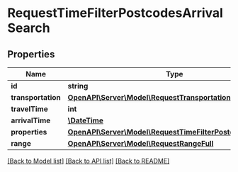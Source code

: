 # RequestTimeFilterPostcodesArrivalSearch

## Properties
Name | Type | Description | Notes
------------ | ------------- | ------------- | -------------
**id** | **string** |  | 
**transportation** | [**OpenAPI\Server\Model\RequestTransportation**](RequestTransportation.md) |  | 
**travelTime** | **int** |  | 
**arrivalTime** | [**\DateTime**](\DateTime.md) |  | 
**properties** | [**OpenAPI\Server\Model\RequestTimeFilterPostcodesProperty**](RequestTimeFilterPostcodesProperty.md) |  | 
**range** | [**OpenAPI\Server\Model\RequestRangeFull**](RequestRangeFull.md) |  | [optional] 

[[Back to Model list]](../README.md#documentation-for-models) [[Back to API list]](../README.md#documentation-for-api-endpoints) [[Back to README]](../README.md)


